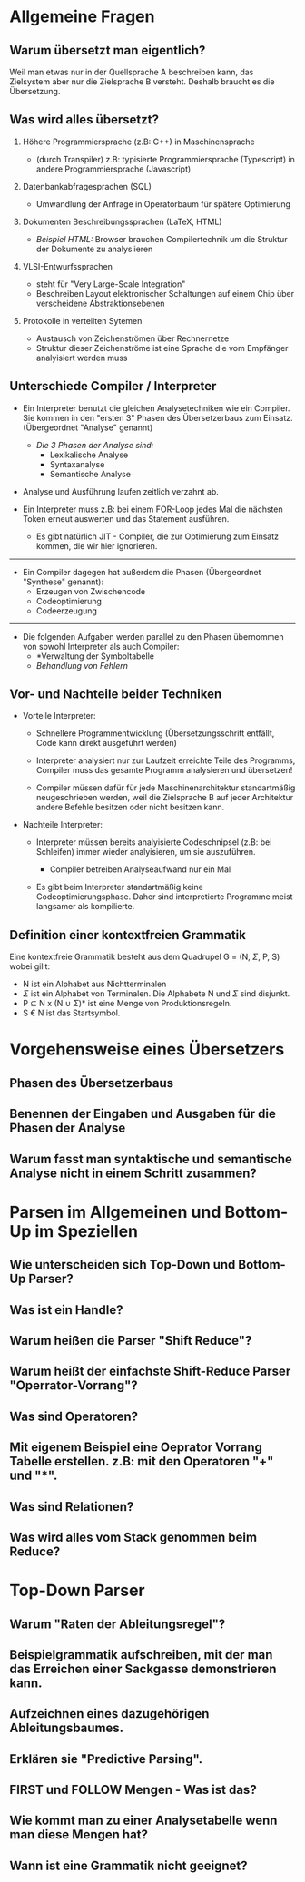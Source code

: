 # Allgemeine Fragen

## Warum übersetzt man eigentlich?
Weil man etwas nur in der Quellsprache A beschreiben kann, das Zielsystem aber nur die Zielsprache B versteht. Deshalb braucht es die Übersetzung.

## Was wird alles übersetzt?
1) Höhere Programmiersprache (z.B: C++) in Maschinensprache
	- (durch Transpiler) z.B: typisierte Programmiersprache (Typescript) in andere Programmiersprache (Javascript)

2) Datenbankabfragesprachen (SQL)
	- Umwandlung der Anfrage in Operatorbaum für spätere Optimierung

3) Dokumenten Beschreibungssprachen (LaTeX, HTML)
	- *Beispiel HTML:* Browser brauchen Compilertechnik um die Struktur der Dokumente zu analysiieren

4) VLSI-Entwurfssprachen
	- steht für "Very Large-Scale Integration"
	- Beschreiben Layout elektronischer Schaltungen auf einem Chip über verscheidene Abstraktionsebenen

5) Protokolle in verteilten Sytemen
	- Austausch von Zeichenströmen über Rechnernetze
	- Struktur dieser Zeichenströme ist eine Sprache die vom Empfänger analyisiert werden muss

## Unterschiede Compiler / Interpreter
- Ein Interpreter benutzt die gleichen Analysetechniken wie ein Compiler. Sie kommen in den "ersten 3" Phasen des Übersetzerbaus zum Einsatz. (Übergeordnet "Analyse" genannt)
	- *Die 3 Phasen der Analyse sind:*
		- Lexikalische Analyse
		- Syntaxanalyse
		- Semantische Analyse

- Analyse und Ausführung laufen zeitlich verzahnt ab.

- Ein Interpreter muss z.B: bei einem FOR-Loop jedes Mal die nächsten Token erneut auswerten und das Statement ausführen.
	- Es gibt natürlich JIT - Compiler, die zur Optimierung zum Einsatz kommen, die wir hier ignorieren.
___

- Ein Compiler dagegen hat außerdem die Phasen (Übergeordnet "Synthese" genannt):
	- Erzeugen von Zwischencode
	- Codeoptimierung
	- Codeerzeugung

___

- Die folgenden Aufgaben werden parallel zu den Phasen übernommen von sowohl Interpreter als auch Compiler:
	- *Verwaltung der Symboltabelle
	- *Behandlung von Fehlern*

## Vor- und Nachteile beider Techniken
- Vorteile Interpreter:
	- Schnellere Programmentwicklung (Übersetzungsschritt entfällt, Code kann direkt ausgeführt werden)

	- Interpreter analysiert nur zur Laufzeit erreichte Teile des Programms, Compiler muss das gesamte Programm analysieren und übersetzen!
	
	- Compiler müssen dafür für jede Maschinenarchitektur standartmäßig neugeschrieben werden, weil die Zielsprache B auf jeder Architektur andere Befehle besitzen oder nicht besitzen kann.

- Nachteile Interpreter:
	- Interpreter müssen bereits analyisierte Codeschnipsel (z.B: bei Schleifen) immer wieder analyisieren, um sie auszuführen.
		- Compiler betreiben Analyseaufwand nur ein Mal

	- Es gibt beim Interpreter standartmäßig keine Codeoptimierungsphase. Daher sind interpretierte Programme meist langsamer als kompilierte.

## Definition einer kontextfreien Grammatik
Eine kontextfreie Grammatik besteht aus dem Quadrupel G = (N, $\Sigma$, P, S) wobei gillt:
- N ist ein Alphabet aus Nichtterminalen
- $\Sigma$ ist ein Alphabet von Terminalen. Die Alphabete N und $\Sigma$ sind disjunkt.
- P $\subseteq$ N x (N $\cup$ $\Sigma$)* ist eine Menge von Produktionsregeln.
- S € N ist das Startsymbol.

# Vorgehensweise eines Übersetzers

## Phasen des Übersetzerbaus

## Benennen der Eingaben und Ausgaben für die Phasen der Analyse

## Warum fasst man syntaktische und semantische Analyse nicht in einem Schritt zusammen?

# Parsen im Allgemeinen und Bottom-Up im Speziellen

## Wie unterscheiden sich Top-Down und Bottom-Up Parser?

## Was ist ein Handle?

## Warum heißen die Parser "Shift Reduce"?

## Warum heißt der einfachste Shift-Reduce Parser "Operrator-Vorrang"?

## Was sind Operatoren?

## Mit eigenem Beispiel eine Oeprator Vorrang Tabelle erstellen. z.B: mit den Operatoren "+" und "*".

## Was sind Relationen?

## Was wird alles vom Stack genommen beim Reduce?

# Top-Down Parser
## Warum "Raten der Ableitungsregel"?

## Beispielgrammatik aufschreiben, mit der man das Erreichen einer Sackgasse demonstrieren kann.

## Aufzeichnen eines dazugehörigen Ableitungsbaumes.

## Erklären sie "Predictive Parsing".

## FIRST und FOLLOW Mengen - Was ist das?

## Wie kommt man zu einer Analysetabelle wenn man diese Mengen hat?

## Wann ist eine Grammatik nicht geeignet?